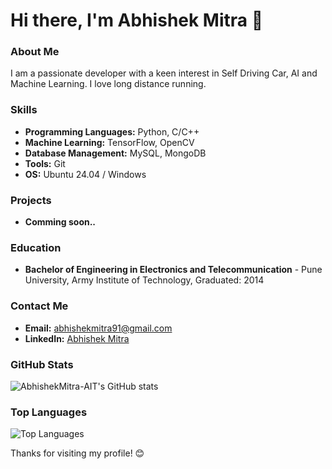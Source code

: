 # Hi there, I'm Abhishek Mitra 👋

### About Me
I am a passionate developer with a keen interest in Self Driving Car, AI and Machine Learning. I love long distance running.

### Skills
- **Programming Languages:** Python, C/C++
- **Machine Learning:** TensorFlow, OpenCV
- **Database Management:** MySQL, MongoDB
- **Tools:** Git
- **OS:** Ubuntu 24.04 / Windows

### Projects
- **Comming soon..** 

### Education
- **Bachelor of Engineering in Electronics and Telecommunication** - Pune University, Army Institute of Technology, Graduated: 2014

### Contact Me
- **Email:** abhishekmitra91@gmail.com
- **LinkedIn:** [Abhishek Mitra](https://www.linkedin.com/in/abhishek-mitra-61098260/)

### GitHub Stats
![AbhishekMitra-AIT's GitHub stats](https://github-readme-stats.vercel.app/api?username=AbhishekMitra-AIT&show_icons=true&theme=radical)

### Top Languages
![Top Languages](https://github-readme-stats.vercel.app/api/top-langs/?username=AbhishekMitra-AIT&layout=compact&theme=radical)

Thanks for visiting my profile! 😊